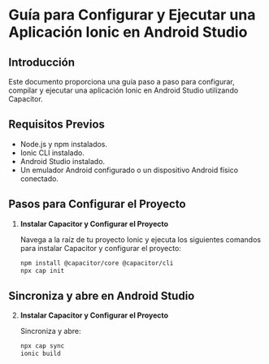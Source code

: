 # Guía para Configurar y Ejecutar una Aplicación Ionic en Android Studio

## Introducción

Este documento proporciona una guía paso a paso para configurar, compilar y ejecutar una aplicación Ionic en Android Studio utilizando Capacitor.

## Requisitos Previos

- Node.js y npm instalados.
- Ionic CLI instalado.
- Android Studio instalado.
- Un emulador Android configurado o un dispositivo Android físico conectado.

## Pasos para Configurar el Proyecto

1. **Instalar Capacitor y Configurar el Proyecto**

   Navega a la raíz de tu proyecto Ionic y ejecuta los siguientes comandos para instalar Capacitor y configurar el proyecto:

   ```bash
   npm install @capacitor/core @capacitor/cli
   npx cap init


## Sincroniza y abre en Android Studio

2. **Instalar Capacitor y Configurar el Proyecto**

   Sincroniza y abre:

   ```bash
   npx cap sync
   ionic build